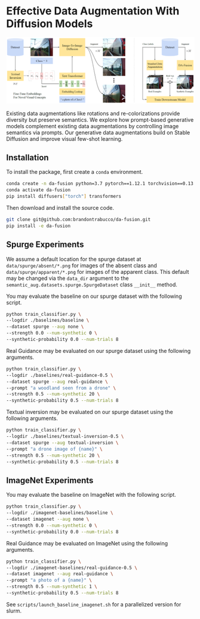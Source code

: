 # Effective Data Augmentation With Diffusion Models

![DA-Fusion](images/main-diagram.png)

Existing data augmentations like rotations and re-colorizations provide diversity but preserve semantics. We explore how prompt-based generative models complement existing data augmentations by controlling image semantics via prompts. Our generative data augmentations build on Stable Diffusion and improve visual few-shot learning.

## Installation

To install the package, first create a `conda` environment.

```bash
conda create -n da-fusion python=3.7 pytorch==1.12.1 torchvision==0.13.1 cudatoolkit=11.6 -c pytorch
conda activate da-fusion
pip install diffusers["torch"] transformers
```

Then download and install the source code.

```bash
git clone git@github.com:brandontrabucco/da-fusion.git
pip install -e da-fusion
```

## Spurge Experiments

We assume a default location for the spurge dataset at `data/spurge/absent/*.png` for images of the absent class and `data/spurge/apparent/*.png` for images of the apparent class. This default may be changed via the `data_dir` argument to the `semantic_aug.datasets.spurge.SpurgeDataset` class `__init__` method.

You may evaluate the baseline on our spurge dataset with the following script.

```bash
python train_classifier.py \
--logdir ./baselines/baseline \
--dataset spurge --aug none \
--strength 0.0 --num-synthetic 0 \
--synthetic-probability 0.0 --num-trials 8
```

Real Guidance may be evaluated on our spurge dataset using the following arguments.

```bash
python train_classifier.py \
--logdir ./baselines/real-guidance-0.5 \
--dataset spurge --aug real-guidance \
--prompt "a woodland seen from a drone" \
--strength 0.5 --num-synthetic 20 \
--synthetic-probability 0.5 --num-trials 8
```

Textual inversion may be evaluated on our spurge dataset using the following arguments.

```bash
python train_classifier.py \
--logdir ./baselines/textual-inversion-0.5 \
--dataset spurge --aug textual-inversion \
--prompt "a drone image of {name}" \
--strength 0.5 --num-synthetic 20 \
--synthetic-probability 0.5 --num-trials 8
```

## ImageNet Experiments

You may evaluate the baseline on ImageNet with the following script.

```bash
python train_classifier.py \
--logdir ./imagenet-baselines/baseline \
--dataset imagenet --aug none \
--strength 0.0 --num-synthetic 0 \
--synthetic-probability 0.0 --num-trials 8
```

Real Guidance may be evaluated on ImageNet using the following arguments.

```bash
python train_classifier.py \
--logdir ./imagenet-baselines/real-guidance-0.5 \
--dataset imagenet --aug real-guidance \
--prompt "a photo of a {name}" \
--strength 0.5 --num-synthetic 1 \
--synthetic-probability 0.5 --num-trials 8
```

See `scripts/launch_baseline_imagenet.sh` for a parallelized version for slurm.
